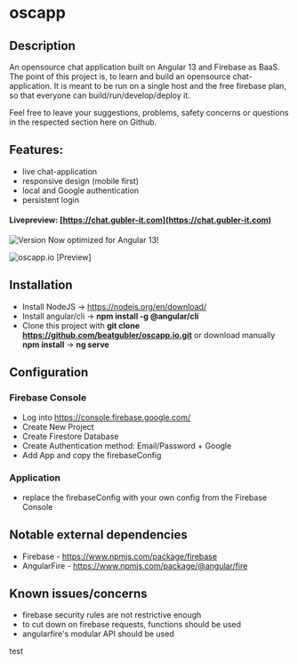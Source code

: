# oscapp

## Description
An opensource chat application built on Angular 13 and Firebase as BaaS.
The point of this project is, to learn and build an opensource chat-application.
It is meant to be run on a single host and the free firebase plan, so that  everyone can build/run/develop/deploy it.

Feel free to leave your suggestions, problems, safety concerns or questions in the respected section here on Github.

## Features:
* live chat-application
* responsive design (mobile first)
* local and Google authentication
* persistent login

#### Livepreview: [https://chat.gubler-it.com](https://chat.gubler-it.com)
![Version](https://img.shields.io/badge/Version-v0.8.3-green)
Now optimized for Angular 13!

![oscapp.io [Preview]](https://i.imgur.com/5aglXqM.png)

## Installation
* Install NodeJS -> https://nodejs.org/en/download/
* Install angular/cli -> **npm install -g @angular/cli**
* Clone this project with **git clone https://github.com/beatgubler/oscapp.io.git** or download manually
**npm install** -> **ng serve**

## Configuration
### Firebase Console
* Log into https://console.firebase.google.com/
* Create New Project
* Create Firestore Database
* Create Authentication method: Email/Password + Google
* Add App and copy the firebaseConfig
### Application
* replace the firebaseConfig with your own config from the Firebase Console


## Notable external dependencies
* Firebase - https://www.npmjs.com/package/firebase
* AngularFire - https://www.npmjs.com/package/@angular/fire


## Known issues/concerns
* firebase security rules are not restrictive enough
* to cut down on firebase requests, functions should be used
* angularfire's modular API should be used

test